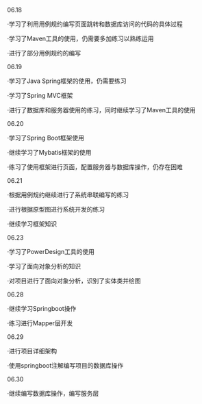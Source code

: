 06.18

·学习了利用用例规约编写页面跳转和数据库访问的代码的具体过程

·学习了Maven工具的使用，仍需要多加练习以熟练运用

·进行了部分用例规约的编写



06.19

·学习了Java Spring框架的使用，仍需要练习

·学习了Spring MVC框架

·进行了数据库和服务器使用的练习，同时继续学习了Maven工具的使用



06.20

·学习了Spring Boot框架使用

·继续学习了Mybatis框架的使用

·练习了使用框架进行页面，配置服务器与数据库操作，仍存在困难



06.21

·根据用例规约继续进行了系统串联编写的练习

·进行根据原型图进行系统开发的练习

·继续学习框架知识



06.23

·学习了PowerDesign工具的使用

·学习了面向对象分析的知识

·对项目进行了面向对象分析，识别了实体类并绘图



06.28

·继续学习Springboot操作

·练习进行Mapper层开发



06.29

·进行项目详细架构

·使用springboot注解编写项目的数据库操作



06.30

·继续编写数据库操作，编写服务层